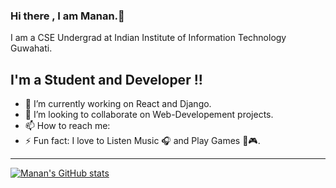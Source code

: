 ### Hi there , I am Manan.👋
I am a CSE Undergrad at Indian Institute of Information Technology Guwahati.

## I'm a Student and Developer !!


- 🔭 I’m currently working on React and Django.
- 👯 I’m looking to collaborate on Web-Developement projects.
- 📫 How to reach me: 
- ⚡ Fun fact: I love to Listen Music 🎧 and Play Games 🏀🎮.
---
[![Manan's GitHub stats](https://github-readme-stats.vercel.app/api?username=manan2110)](https://github.com/manan2110/github-readme-stats)

